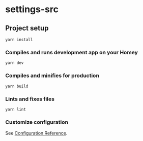# settings-src

## Project setup
```
yarn install
```

### Compiles and runs development app on your Homey
```
yarn dev
```

### Compiles and minifies for production
```
yarn build
```

### Lints and fixes files
```
yarn lint
```

### Customize configuration
See [Configuration Reference](https://cli.vuejs.org/config/).
